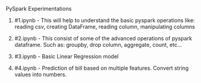 PySpark Experimentations

1) #1.ipynb  - This will help to understand the basic pyspark operations like: reading csv, creating DataFrame, reading column, manipulating columns

2) #2.ipynb - This consist of some of the advanced operations of pyspark dataframe. Such as: groupby, drop column, aggregate, count, etc...

3) #3.ipynb - Basic Linear Regression model

4) #4.ipynb - Prediction of bill based on multiple features. Convert string values into numbers.